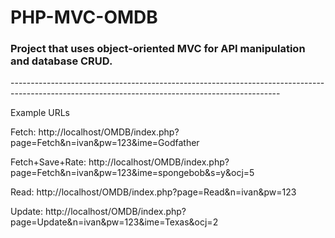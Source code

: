 # PHP-MVC-OMDB
<h3>Project that uses object-oriented MVC for API manipulation and database CRUD.</h3>
-------------------------------------------------------------------------------------------------------------------------------------------------

Example URLs

Fetch: http://localhost/OMDB/index.php?page=Fetch&n=ivan&pw=123&ime=Godfather


Fetch+Save+Rate: http://localhost/OMDB/index.php?page=Fetch&n=ivan&pw=123&ime=spongebob&s=y&ocj=5


Read: http://localhost/OMDB/index.php?page=Read&n=ivan&pw=123


Update: http://localhost/OMDB/index.php?page=Update&n=ivan&pw=123&ime=Texas&ocj=2


